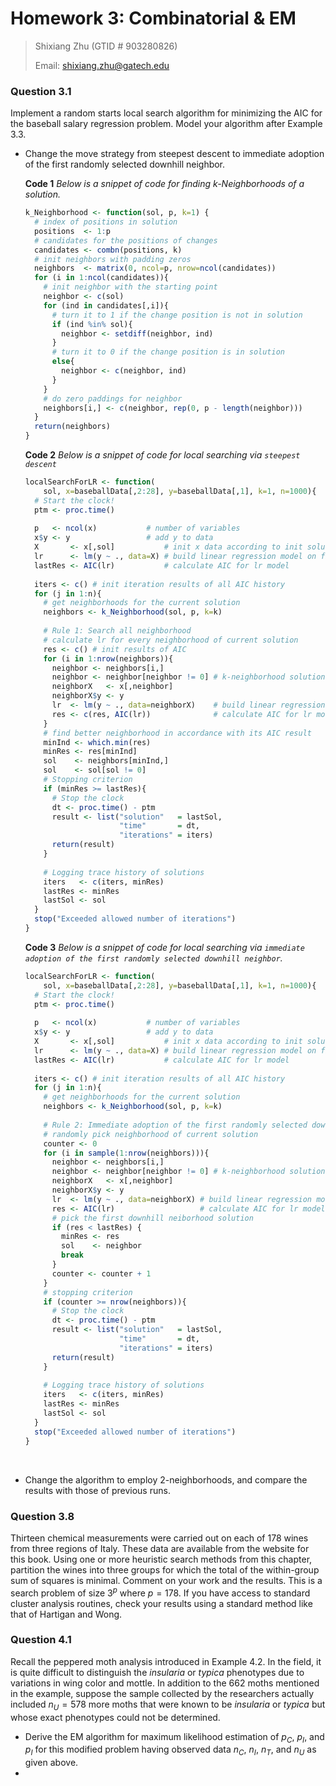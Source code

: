 # 	Homework 3: Combinatorial & EM

> Shixiang Zhu (GTID # 903280826) 
>
> Email: shixiang.zhu@gatech.edu



### Question 3.1

Implement a random starts local search algorithm for minimizing the AIC for the baseball salary regression problem. Model your algorithm after Example 3.3.

- Change the move strategy from steepest descent to immediate adoption of the first randomly selected downhill neighbor.

   

  **Code 1** *Below is a snippet of code for finding $k$-Neighborhoods of a solution.*

  ```R
  k_Neighborhood <- function(sol, p, k=1) {
    # index of positions in solution
    positions  <- 1:p
    # candidates for the positions of changes
    candidates <- combn(positions, k)
    # init neighbors with padding zeros
    neighbors  <- matrix(0, ncol=p, nrow=ncol(candidates))
    for (i in 1:ncol(candidates)){
      # init neighbor with the starting point
      neighbor <- c(sol)
      for (ind in candidates[,i]){
        # turn it to 1 if the change position is not in solution
        if (ind %in% sol){
          neighbor <- setdiff(neighbor, ind)
        }
        # turn it to 0 if the change position is in solution
        else{
          neighbor <- c(neighbor, ind)
        }
      }
      # do zero paddings for neighbor
      neighbors[i,] <- c(neighbor, rep(0, p - length(neighbor)))
    }
    return(neighbors)
  }
  ```

  **Code 2** *Below is a snippet of code for local searching via `steepest descent`*

  ```R
  localSearchForLR <- function(
      sol, x=baseballData[,2:28], y=baseballData[,1], k=1, n=1000){
    # Start the clock!
    ptm <- proc.time()
    
    p   <- ncol(x)           # number of variables
    x$y <- y                 # add y to data
    X       <- x[,sol]           # init x data according to init solution
    lr      <- lm(y ~ ., data=X) # build linear regression model on filtered data
    lastRes <- AIC(lr)           # calculate AIC for lr model
    
    iters <- c() # init iteration results of all AIC history
    for (j in 1:n){
      # get neighborhoods for the current solution
      neighbors <- k_Neighborhood(sol, p, k=k)
      
      # Rule 1: Search all neighborhood
      # calculate lr for every neighborhood of current solution
      res <- c() # init results of AIC
      for (i in 1:nrow(neighbors)){
        neighbor <- neighbors[i,]
        neighbor <- neighbor[neighbor != 0] # k-neighborhood solution
        neighborX   <- x[,neighbor]
        neighborX$y <- y
        lr  <- lm(y ~ ., data=neighborX)    # build linear regression model
        res <- c(res, AIC(lr))              # calculate AIC for lr model
      }
      # find better neighborhood in accordance with its AIC result
      minInd <- which.min(res)
      minRes <- res[minInd]
      sol    <- neighbors[minInd,]
      sol    <- sol[sol != 0]
      # Stopping criterion
      if (minRes >= lastRes){
        # Stop the clock
        dt <- proc.time() - ptm
        result <- list("solution"   = lastSol,
                       "time"       = dt,
                       "iterations" = iters)
        return(result)
      }
      
      # Logging trace history of solutions
      iters   <- c(iters, minRes)
      lastRes <- minRes
      lastSol <- sol
    }
    stop("Exceeded allowed number of iterations")
  }
  ```

  **Code 3** *Below is a snippet of code for local searching via `immediate adoption of the first randomly selected downhill neighbor`.*

  ```R
  localSearchForLR <- function(
      sol, x=baseballData[,2:28], y=baseballData[,1], k=1, n=1000){
    # Start the clock!
    ptm <- proc.time()
    
    p   <- ncol(x)           # number of variables
    x$y <- y                 # add y to data
    X       <- x[,sol]           # init x data according to init solution
    lr      <- lm(y ~ ., data=X) # build linear regression model on filtered data
    lastRes <- AIC(lr)           # calculate AIC for lr model
    
    iters <- c() # init iteration results of all AIC history
    for (j in 1:n){
      # get neighborhoods for the current solution
      neighbors <- k_Neighborhood(sol, p, k=k)
      
      # Rule 2: Immediate adoption of the first randomly selected downhill neighbor
      # randomly pick neighborhood of current solution
      counter <- 0
      for (i in sample(1:nrow(neighbors))){
        neighbor <- neighbors[i,]
        neighbor <- neighbor[neighbor != 0] # k-neighborhood solution
        neighborX   <- x[,neighbor]
        neighborX$y <- y
        lr  <- lm(y ~ ., data=neighborX) # build linear regression model on filtered data
        res <- AIC(lr)                   # calculate AIC for lr model
        # pick the first downhill neiborhood solution
        if (res < lastRes) {
          minRes <- res
          sol    <- neighbor
          break
        }
        counter <- counter + 1
      }
      # stopping criterion
      if (counter >= nrow(neighbors)){
        # Stop the clock
        dt <- proc.time() - ptm
        result <- list("solution"   = lastSol,
                       "time"       = dt,
                       "iterations" = iters)
        return(result)
      }
      
      # Logging trace history of solutions
      iters   <- c(iters, minRes)
      lastRes <- minRes
      lastSol <- sol
    }
    stop("Exceeded allowed number of iterations")
  }
  ```

  ​

- Change the algorithm to employ $2$-neighborhoods, and compare the results with those of previous runs.



### Question 3.8

Thirteen chemical measurements were carried out on each of 178 wines from three regions of Italy. These data are available from the website for this book. Using one or more heuristic search methods from this chapter, partition the wines into three groups for which the total of the within-group sum of squares is minimal. Comment on your work and the results. This is a search problem of size $3^p$ where $p=178$. If you have access to standard cluster analysis routines, check your results using a standard method like that of Hartigan and Wong.





### Question 4.1

Recall the peppered moth analysis introduced in Example 4.2. In the field, it is quite difficult to distinguish the *insularia* or *typica* phenotypes due to variations in wing color and mottle. In addition to the 662 moths mentioned in the example, suppose the sample collected by the researchers actually included $n_U=578$ more moths that were known to be *insularia* or *typica* but whose exact phenotypes could not be determined.

- Derive the EM algorithm for maximum likelihood estimation of $p_C$, $p_I$, and $p_I$ for this modified problem having observed data $n_C$, $n_I$, $n_T$, and $n_U$ as given above.
- ​

 

